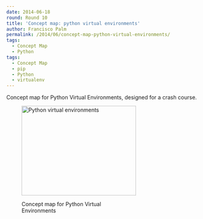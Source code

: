 ```yaml
---
date: 2014-06-18
round: Round 10
title: 'Concept map: python virtual environments'
author: Francisco Palm
permalink: /2014/06/concept-map-python-virtual-environments/
tags:
  - Concept Map
  - Python
tags:
  - Concept Map
  - pip
  - Python
  - virtualenv
---
```

Concept map for Python Virtual Environments, designed for a crash course.<figure id="attachment_7744" style="width: 300px;" class="wp-caption alignnone">

[<img class="size-medium wp-image-7744" alt="Python virtual environments" src="http://teaching.software-carpentry.org/wp-content/uploads/2014/06/virtualenv_concept_map-300x235.png" width="300" height="235" />][1]<figcaption class="wp-caption-text">Concept map for Python Virtual Environments</figcaption></figure>

 [1]: http://teaching.software-carpentry.org/wp-content/uploads/2014/06/virtualenv_concept_map.png
